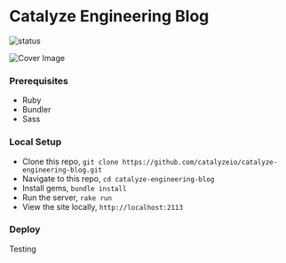 # Catalyze Engineering Blog

![status](https://codeship.com/projects/47c697e0-2408-0133-22b1-2235479d6523/status?branch=master)

![Cover Image](http://i.imgur.com/7U90qCR.png)

### Prerequisites

- Ruby
- Bundler
- Sass

### Local Setup

- Clone this repo, `git clone https://github.com/catalyzeio/catalyze-engineering-blog.git`
- Navigate to this repo, `cd catalyze-engineering-blog`
- Install gems, `bundle install`
- Run the server, `rake run`
- View the site locally, `http://localhost:2113`

### Deploy

Testing